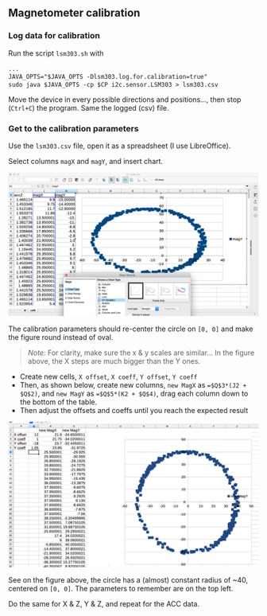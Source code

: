 ## Magnetometer calibration

### Log data for calibration
Run the script `lsm303.sh` with
```
...
JAVA_OPTS="$JAVA_OPTS -Dlsm303.log.for.calibration=true"
sudo java $JAVA_OPTS -cp $CP i2c.sensor.LSM303 > lsm303.csv
```
Move the device in every possible directions and positions..., then stop (`Ctrl+C`) the program.
Same the logged (csv) file.

### Get to the calibration parameters
Use the `lsm303.csv` file, open it as a spreadsheet (I use LibreOffice).

Select columns `magX` and `magY`, and insert chart.

![MagX-MagY](./magX-magY.png)

The calibration parameters should re-center the circle on `[0, 0]` and make the figure round instead of oval.
> _Note_: For clarity, make sure the x & y scales are similar... In the figure above, the X steps are much bigger than the Y ones. 

- Create new cells, `X offset`, `X coeff`, `Y offset`, `Y coeff`
- Then, as shown below, create new columns, `new MagX` as `=$Q$3*(J2 + $Q$2)`, and `new MagY` as `=$Q$5*(K2 + $Q$4)`, drag each column down to the bottom of the table.
- Then adjust the offsets and coeffs until you reach the expected result

![Adjusted](./Adjusted.png)

See on the figure above, the circle has a (almost) constant radius of ~40, centered on `[0, 0]`.
The parameters to remember are on the top left.

Do the same for X & Z, Y & Z, and repeat for the ACC data.
